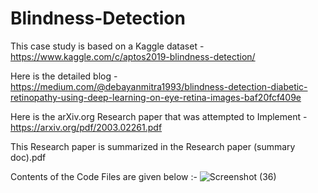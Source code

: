 # Blindness-Detection
This case study is based on a Kaggle dataset - https://www.kaggle.com/c/aptos2019-blindness-detection/

Here is the detailed blog - https://medium.com/@debayanmitra1993/blindness-detection-diabetic-retinopathy-using-deep-learning-on-eye-retina-images-baf20fcf409e

Here is the arXiv.org Research paper that was attempted to Implement - https://arxiv.org/pdf/2003.02261.pdf

This Research paper is summarized in the Research paper (summary doc).pdf

Contents of the Code Files are given below :-
![Screenshot (36)](https://github.com/Prajwalajadhav/Blindness-Detection/assets/90131607/32d3b4c8-e7dd-4d4d-bc69-8eebd262dca4)
